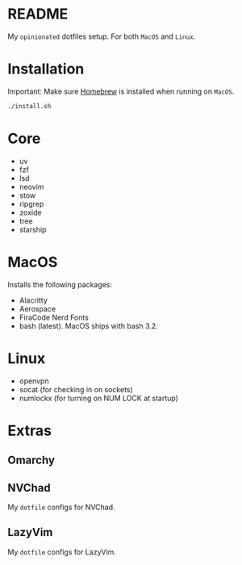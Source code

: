 # README

My `opinionated` dotfiles setup. For both `MacOS` and `Linux`.

# Installation

Important: Make sure [Homebrew](https://brew.sh) is installed when running on `MacOS`.

``` sh 
./install.sh
```

# Core

- uv 
- fzf
- lsd 
- neovim
- stow 
- ripgrep
- zoxide
- tree
- starship


# MacOS

Installs the following packages:

- Alacritty
- Aerospace
- FiraCode Nerd Fonts
- bash (latest). MacOS ships with bash 3.2.

# Linux

- openvpn
- socat (for checking in on sockets)
- numlockx (for turning on NUM LOCK at startup)

# Extras

## Omarchy 

## NVChad

My `dotfile` configs for NVChad.

## LazyVim

My `dotfile` configs for LazyVim.
